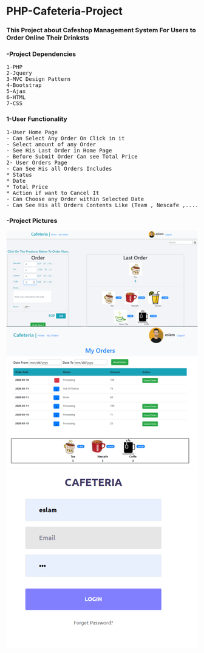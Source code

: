 # PHP-Cafeteria-Project
### This Project about Cafeshop Management System For Users to Order Online Their Drinksts
### -Project Dependencies
<pre>
1-PHP
2-Jquery
3-MVC Design Pattern
4-Bootstrap
5-Ajax
6-HTML
7-CSS
</pre>
### 1-User Functionality
<pre>
1-User Home Page
- Can Select Any Order On Click in it
- Select amount of any Order
- See His Last Order in Home Page
- Before Submit Order Can see Total Price
2- User Orders Page
- Can See His all Orders Includes
* Status
* Date
* Total Price
* Action if want to Cancel It
- Can Choose any Order within Selected Date
- Can See His all Orders Contents Like (Team , Nescafe ,.... ) and it's Quantity
</pre>

### -Project Pictures
![](public/Images/userHome.png)
![](public/Images/userOrders.png)
![](public/Images/login.png)

